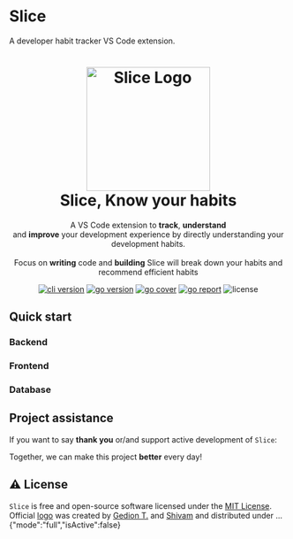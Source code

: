 # Slice

A developer habit tracker VS Code extension.

<h1 align="center">
  <img src="https://i.im.ge/2021/07/27/DBVLX.png" alt="Slice Logo" width="224px"/><br/>
  Slice, Know your habits
</h1>
<p align="center">A VS Code extension to <b>track</b>, <b>understand</b> <br/>and <b>improve</b> your development experience by directly understanding your development habits.<br/><br/>Focus on <b>writing</b> code and <b>building</b> Slice will break down your habits and recommend efficient habits</p>

<p align="center"><a href="" target="_blank"><img src="https://img.shields.io/badge/version-v2.2.5-blue?style=for-the-badge&logo=none" alt="cli version" /></a>&nbsp;<a href="" target="_blank"><img src="" alt="go version" /></a>&nbsp;<a href="https://gocover.io/github.com/create-go-app/cli/pkg/cgapp" target="_blank"><img src="https://img.shields.io/badge/Go_Cover-89.2%25-success?style=for-the-badge&logo=none" alt="go cover" /></a>&nbsp;<a href="https://goreportcard.com/report/github.com/create-go-app/cli" target="_blank"><img src="https://img.shields.io/badge/Go_report-A+-success?style=for-the-badge&logo=none" alt="go report" /></a>&nbsp;<img src="https://img.shields.io/badge/license-apache_2.0-red?style=for-the-badge&logo=none" alt="license" /></p>

## Quick start

### Backend

### Frontend

### Database

## Project assistance

If you want to say **thank you** or/and support active development of `Slice`:

Together, we can make this project **better** every day!

## ⚠️ License

`Slice` is free and open-source software licensed under the [MIT License](https://github.com/slice/). Official [logo](https://github.com) was created by [Gedion T.](https://gedion-tesh.me/) and [Shivam](https://shivam.com) and distributed under ...
{"mode":"full","isActive":false}
